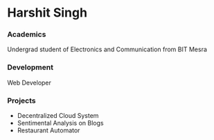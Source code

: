 # Harshit Singh

### Academics

Undergrad student of Electronics and Communication from BIT Mesra

### Development

Web Developer

### Projects

- Decentralized Cloud System
- Sentimental Analysis on Blogs
- Restaurant Automator